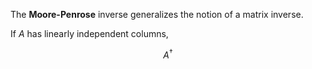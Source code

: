 The **Moore-Penrose** inverse generalizes the notion of a matrix inverse.

If $A$ has linearly independent columns,

$$
A^\dagger
$$